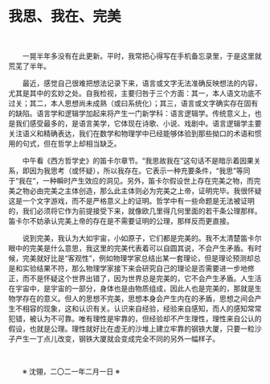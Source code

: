 # 我思、我在、完美

&emsp;&emsp;

&emsp;&emsp;一晃半年多没有在此更新。平时，我常把心得写在手机备忘录里，于是这里就荒芜了半年。

&emsp;&emsp;最近，感觉自己很难把想法记录下来，语言或文字无法准确反映想法的内容，尤其是其中的玄妙之处。自我检视，主要归咎于三个方面：其一，本人语文功底不过关；其二，本人思想尚未成熟（或曰系统化）；其三，语言或文字确实存在固有的缺陷。语言学和逻辑学加起来将产生一门新学科：语言逻辑学。传统意义上，也是我们感受最多的，是语言美学，它体现在诗歌、小说、戏剧中。语言逻辑学主要关注语义和精确表达，我们在数学和物理学中已经能够体验到那些拗口的术语和惯用的句式，但在哲学上却相当缺乏。

&emsp;&emsp;中午看《西方哲学史》的笛卡尔章节。“我思故我在”这句话不是暗示着因果关系，即因为我思考（或怀疑），所以我存在。它表示一种充要条件，“我思”等同于“我在”，一种瞬时产生效应的洞见。另外，笛卡尔假设世上存在完美之物，而完美之物必由完美之主体创造，那么此主体则必为完美之上帝，证明完毕。我很怀疑这是一个文字游戏，而不是严格意义上的证明。哲学中有一些命题是无法被证明的，我们必须将它作为前提接受下来，就像欧几里得几何里面的若干条公理那样。笛卡尔不妨承认完美上帝的存在是不需要证明的公理，那样反而更直接。

&emsp;&emsp;说到完美，我认为大如宇宙，小如原子，它们都是完美的。我不太清楚笛卡尔眼中的完美是什么意思，我这里的完美代表着可以自圆其说，不会产生矛盾。有时候，完美就好比是“客观性”，例如物理学家总结出某一套理论，但是理论预测却总是和实验结果不符，那么物理学家接下来会研究自己的理论是否需要进一步地修正，而不是怀疑这个世界出错了，因为世界总是完美的，它不会产生矛盾。人生活在宇宙中，是宇宙的一部分，身体也是由物质组成，因此人也是完美的，那就是生物学存在的意义。但人的思想不完美，思想本身会产生内在的矛盾，思想之间会产生不相容的现象，这和认识有关。认识来自经验，经验来自感知，而人的感知常常犯错，被认为不可靠。唯有理性是牢靠的，但经验却不产生理性，理性来自公认的假设，也就是公理。理性就好比在虚无的沙堆上建立牢靠的钢铁大厦，只要一粒沙子产生一丁点儿改变，钢铁大厦就会变成完全不同的另外一幅样子。

&emsp;&emsp;

&emsp;&emsp;※ 沈翎，二〇二一年二月一日 ※